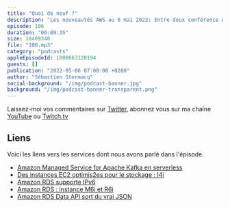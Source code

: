 ```yaml
---
title: "Quoi de neuf ?"
description: "Les nouveautés AWS au 6 mai 2022: Entre deux conférence AWS Summit, les nouveautés AWS des deux dernières semaines qui ont attiré mon attention tournent autour des bases de données RDS, de Kafka, et encore une nouvelle famille d'instances EC2"
episode: 106
duration: "00:09:35"
size: 18409348
file: "106.mp3"
category: "podcasts"
appleEpisodeId: 1000663120194
guests: []
publication: "2022-05-06 07:00:00 +0200"
author: "Sébastien Stormacq"
social-background: "/img/podcast-banner.jpg"
background: "/img/podcast-banner-transparent.png"
---
```


Laissez-moi vos commentaires sur [Twitter](https://twitter.com/sebsto), abonnez vous sur ma chaîne [YouTube](https://www.youtube.com/sebsto) ou [Twitch.tv](https://www.twitch.tv/sebAWS)

## Liens

Voici les liens vers les services dont nous avons parlé dans l'épisode.

- [Amazon Managed Service for Apache Kafka en serverless](https://aws.amazon.com/blogs/aws/amazon-msk-serverless-now-generally-available-no-more-capacity-planning-for-your-managed-kafka-clusters/)
- [Des instances EC2 optimis2es pour le stockage : I4i](https://aws.amazon.com/blogs/aws/new-storage-optimized-amazon-ec2-instances-i4i-powered-by-intel-xeon-scalable-ice-lake-processors/)
- [Amazon RDS supporte IPv6](https://aws.amazon.com/about-aws/whats-new/2022/04/amazon-rds-supports-ipv6/)
- [Amazon RDS : instance M6i et R6i](https://aws.amazon.com/about-aws/whats-new/2022/04/amazon-rds-mysql-m6i-r6i-instances-instance-sizes-128-vcpus-1024-gib-ram/)
- [Amazon RDS Data API sort du vrai JSON](https://docs.aws.amazon.com/AmazonRDS/latest/AuroraUserGuide/data-api.html#data-api-json)